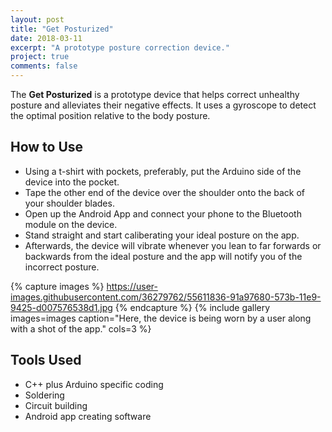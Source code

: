 ```yaml
---
layout: post
title: "Get Posturized"
date: 2018-03-11
excerpt: "A prototype posture correction device."
project: true
comments: false
---
```

The <b>Get Posturized</b> is a prototype device that helps correct unhealthy posture and alleviates their negative effects. It uses a gyroscope to detect the optimal position relative to the body posture. 

## How to Use
 * Using a t-shirt with pockets, preferably, put the Arduino side of the device into the pocket.
 * Tape the other end of the device over the shoulder onto the back of your shoulder blades.
 * Open up the Android App and connect your phone to the Bluetooth module on the device.
 * Stand straight and start caliberating your ideal posture on the app.
 * Afterwards, the device will vibrate whenever you lean to far forwards or backwards from the ideal posture and the app will notify you      of the incorrect posture.

{% capture images %}
    https://user-images.githubusercontent.com/36279762/55611836-91a97680-573b-11e9-9425-d007576538d1.jpg
{% endcapture %}
{% include gallery images=images caption="Here, the device is being worn by a user along with a shot of the app." cols=3 %}

## Tools Used  
 * C++ plus Arduino specific coding
 * Soldering
 * Circuit building
 * Android app creating software
